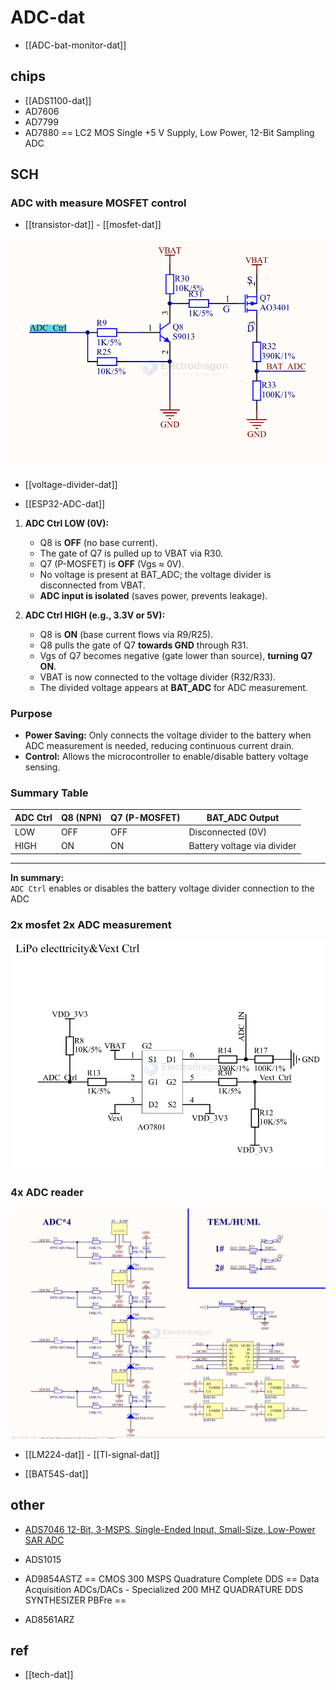 
# ADC-dat

- [[ADC-bat-monitor-dat]]


## chips 

- [[ADS1100-dat]]
- AD7606
- AD7799
- AD7880 == LC2 MOS Single +5 V Supply, Low Power, 12-Bit Sampling ADC

## SCH 

### ADC with measure MOSFET control 

- [[transistor-dat]] - [[mosfet-dat]]

![](2025-07-09-14-48-52.png)

- [[voltage-divider-dat]] 

- [[ESP32-ADC-dat]]


1. **ADC Ctrl LOW (0V):**
    - Q8 is **OFF** (no base current).
    - The gate of Q7 is pulled up to VBAT via R30.
    - Q7 (P-MOSFET) is **OFF** (Vgs ≈ 0V).
    - No voltage is present at BAT_ADC; the voltage divider is disconnected from VBAT.
    - **ADC input is isolated** (saves power, prevents leakage).

2. **ADC Ctrl HIGH (e.g., 3.3V or 5V):**
    - Q8 is **ON** (base current flows via R9/R25).
    - Q8 pulls the gate of Q7 **towards GND** through R31.
    - Vgs of Q7 becomes negative (gate lower than source), **turning Q7 ON**.
    - VBAT is now connected to the voltage divider (R32/R33).
    - The divided voltage appears at **BAT_ADC** for ADC measurement.

### Purpose

- **Power Saving:** Only connects the voltage divider to the battery when ADC measurement is needed, reducing continuous current drain.
- **Control:** Allows the microcontroller to enable/disable battery voltage sensing.

### Summary Table

| ADC Ctrl | Q8 (NPN) | Q7 (P-MOSFET) | BAT_ADC Output      |
|----------|----------|---------------|---------------------|
| LOW      | OFF      | OFF           | Disconnected (0V)   |
| HIGH     | ON       | ON            | Battery voltage via divider |

---
**In summary:**  
`ADC Ctrl` enables or disables the battery voltage divider connection to the ADC


### 2x mosfet 2x ADC measurement 

![](2025-07-09-18-39-12.png)

### 4x ADC reader 

![](2025-07-10-18-43-18.png)

- [[LM224-dat]] - [[TI-signal-dat]]

- [[BAT54S-dat]]



## other 

- [ADS7046 12-Bit, 3-MSPS, Single-Ended Input, Small-Size, Low-Power SAR ADC](https://www.ti.com/lit/ds/symlink/ads7046.pdf?ts=1758413865175)

- ADS1015

- AD9854ASTZ == CMOS 300 MSPS Quadrature Complete DDS == Data Acquisition ADCs/DACs - Specialized 200 MHZ QUADRATURE DDS SYNTHESIZER PBFre == 

- AD8561ARZ


## ref 

- [[tech-dat]]
